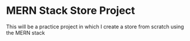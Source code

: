 # MERN Stack Store Project

This will be a practice project in which I create a store from scratch using the MERN stack 

